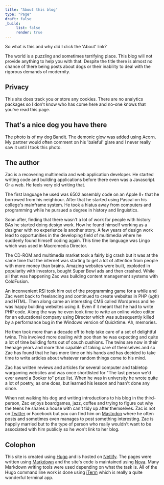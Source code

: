 ```yaml
---
title: "About this blog"
type: "Page"
draft: false
_build:
     list: false
     render: true
---
```


So what is this and why did I click the 'About' link?

The world is a puzzling and sometimes terrifying place. This blog will not provide anything to help you with that. Despite the title there is almost no chance of there being posts about dogs or their inability to deal with the rigorous demands of modernity.

## Privacy

This site does track you or store any cookies. There are no analytics packages so I don't know who has come here and no-one knows that you've read this page.

## That's a nice dog you have there

The photo is of my dog Bandit. The demonic glow was added using Acorn. My partner would often comment on his 'baleful' glare and I never really saw it until I took this photo. 

## The author

Zac is a recovering multimedia and web application developer. He started writing code and building applications before there even was a Javascript. Or a web. He feels very old writing that.

The first language he used was 6502 assembly code on an Apple II+ that he borrowed from his neighbour. After that he started using Pascal on his college's mainframe system. He took a hiatus away from computers and programming while he pursued a degree in history and linguistics.

Soon after, finding that there wasn't a lot of work for people with history BAs he started doing design work. How he found himself working as a designer with no experience is another story. A few years of design work lead to opportunities in the developing field of multimedia where he suddenly found himself coding again. This time the language was Lingo which was used in Macromedia Director. 

The CD-ROM and multimedia market took a fairly big crash but it was at the same time that the internet was starting to get a lot of attention from people with more money than brains. Amazing websites were built, exploded in popularity with investors, bought Super Bowl ads and then crashed. While all that was happening Zac was building content management systems with ColdFusion. 

An inconvenient RSI took him out of the programming game for a while and Zac went back to freelancing and continued to create websites in PHP (_ugh_) and HTML. Then along came an interesting CMS called Wordpress and he was happy building websites using it. Even if it meant that he had to write PHP code. Along the way he even took time to write an online video editor for an educational company using Director which was subsequently killed by a performance bug in the Windows version of Quicktime. Ah, memories. 

He then took more than a decade off to help take care of a set of delightful twins. This involved more dealing with poo than he was expecting and quite a lot of time building forts out of couch cushions. The twins are now in their teenage years and more than capable of taking care of themselves and so Zac has found that he has more time on his hands and has decided to take time to write articles about whatever random things come to his mind.

Zac has written reviews and articles for several computer and tabletop wargaming websites and was once shortlisted for "The last person we'd ever award a Booker to" prize list. When he was in university he wrote quite a lot of poetry, as one does, but learned his lesson and hasn't done any since. 

When not walking his dog and writing introductions to his blog in the third-person, Zac enjoys boardgames, jazz, coffee and trying to figure out why the teens he shares a house with can't tidy up after themselves. Zac is not on [Twitter](posts/optionsfortwitter/) or Facebook but you can find him on [Mastodon](https://fosstodon.org/@lolbat) where he often posts and sometimes even manages to post something interesting. Zac is happily married but to the type of person who really wouldn't want to be associated with him publicly so he won't link to her blog. 

## Colophon

This site is created using [Hugo][gohugo] and is hosted on [Netlify][ghp]. The pages were written using [Markdown](https://www.markdownguide.org/) and the site's code is maintained using [Nova](https://nova.app). Many Markdown writing tools were used depending on what the task is. All of the Hugo command line work is done using [iTerm](https://iterm2.com/index.html) which is really a quite wonderful terminal app. 

[gohugo]: https://gohugo.io "Hugo starts with the letter H"
[ghp]:https://www.netlify.com


